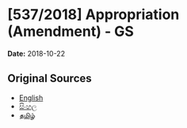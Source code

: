 # [537/2018] Appropriation (Amendment) - GS

**Date:** 2018-10-22

## Original Sources

- [English](https://documents.gov.lk/view/bills/2018/10/537-2018_E.pdf)
- [සිංහල](https://documents.gov.lk/view/bills/2018/10/537-2018_S.pdf)
- [தமிழ்](https://documents.gov.lk/view/bills/2018/10/537-2018_T.pdf)

